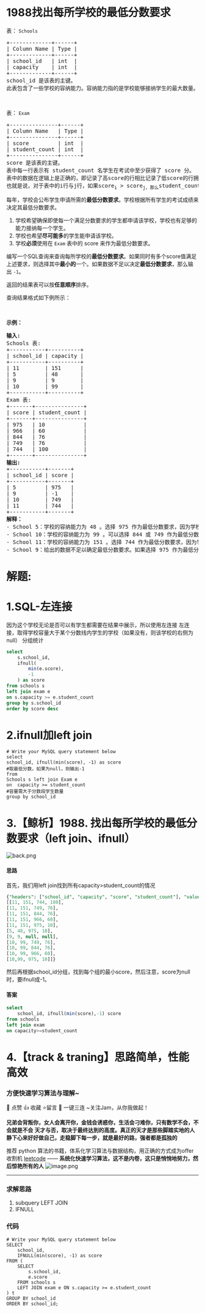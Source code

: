 # 1988找出每所学校的最低分数要求
<p>表：&nbsp;<code>Schools</code></p>

<pre>+-------------+------+
| Column Name | Type |
+-------------+------+
| school_id   | int  |
| capacity    | int  |
+-------------+------+
school_id 是该表的主键。
此表包含了一些学校的容纳能力。容纳能力指的是学校能够接纳学生的最大数量。
</pre>

<p>&nbsp;</p>

<p>表：&nbsp;<code>Exam</code></p>

<pre>+---------------+------+
| Column Name   | Type |
+---------------+------+
| score         | int  |
| student_count | int  |
+---------------+------+
score 是该表的主键。
表中每一行表示有 student_count 名学生在考试中至少获得了 score 分。
表中的数据在逻辑上是正确的，即记录了高score的行相比记录了低score的行拥有相同或更少的student_count。
也就是说，对于表中的i行与j行，如果score<sub>i</sub> &gt; score<sub>j，那么</sub>student_count<sub>i</sub> &lt;= student_count<sub>j</sub>
</pre>

<p>每年，学校会公布学生申请所需的<strong>最低分数要求</strong>。学校根据所有学生的考试成绩来决定其最低分数要求。</p>

<ol>
	<li>学校希望确保即使每一个满足分数要求的学生都申请该学校，学校也有足够的能力接纳每一个学生。</li>
	<li>学校也希望<strong>尽可能多</strong>的学生能申请该学校。</li>
	<li>学校<strong>必须</strong>使用在&nbsp;<code>Exam</code> 表中的 score 来作为最低分数要求。</li>
</ol>

<p>编写一个SQL查询来查询每所学校的<strong>最低分数要求</strong>。如果同时有多个score值满足上述要求，则选择其中<strong>最小的</strong>一个。如果数据不足以决定<strong>最低分数要求</strong>，那么输出&nbsp;<code>-1</code>。</p>

<p>返回的结果表可以按<strong>任意顺序</strong>排序。</p>

<p>查询结果格式如下例所示：</p>

<p>&nbsp;</p>

<p><strong>示例：</strong></p>

<pre><strong>输入:</strong>
Schools 表:
+-----------+----------+
| school_id | capacity |
+-----------+----------+
| 11        | 151      |
| 5         | 48       |
| 9         | 9        |
| 10        | 99       |
+-----------+----------+
Exam 表:
+-------+---------------+
| score | student_count |
+-------+---------------+
| 975   | 10            |
| 966   | 60            |
| 844   | 76            |
| 749   | 76            |
| 744   | 100           |
+-------+---------------+
<strong>输出:</strong>
+-----------+-------+
| school_id | score |
+-----------+-------+
| 5         | 975   |
| 9         | -1    |
| 10        | 749   |
| 11        | 744   |
+-----------+-------+
<b>解释：</b> 
- School 5：学校的容纳能力为 48 。选择 975 作为最低分数要求，因为学校最多会收到 10 份申请，这在学校的容纳能力以内。
- School 10：学校的容纳能力为 99 。可以选择 844 或 749 作为最低分数要求，因为学校最多会收到 76 份申请，这在学校的容纳能力以内。又因为 749 是所有可选项中最小的，因此我们选择 749 。
- School 11：学校的容纳能力为 151 。选择 744 作为最低分数要求，因为学校最多会收到 100 份申请，这在学校的容纳能力以内。
- School 9：给出的数据不足以确定最低分数要求。如果选择 975 作为最低分数要求，学校可能会收到 10 份申请，然而学校的容纳能力只有 9 。我们没有关于更高分数的信息，因此我们返回 -1 。
</pre>
































# 解题:
# 1.SQL-左连接
因为这个学校无论是否可以有学生都需要在结果中展示，所以使用左连接
左连接，取得学校容量大于某个分数线内学生的学校（如果没有，则该学校的右侧为null）
分组统计
```sql
select 
    s.school_id,
    ifnull(
        min(e.score),
        -1
    ) as score
from schools s
left join exam e
on s.capacity >= e.student_count
group by s.school_id
order by score desc
```

# 2.ifnull加left join
```
# Write your MySQL query statement below
select 
school_id, ifnull(min(score), -1) as score 
#取最低分数，如果为null，则输出-1
from 
Schools s left join Exam e 
on  capacity >= student_count 
#容量需大于分数段学生数量
group by school_id
```

# 3.【鲸析】1988. 找出每所学校的最低分数要求（left join、ifnull）
![back.png](https://pic.leetcode.cn/1666682365-ibxwkE-back.png)


#### 思路

首先，我们用left join找到所有capacity>student_count的情况
```sql
{"headers": ["school_id", "capacity", "score", "student_count"], "values": 
[[11, 151, 744, 100], 
[11, 151, 749, 76], 
[11, 151, 844, 76], 
[11, 151, 966, 60], 
[11, 151, 975, 10], 
[5, 48, 975, 10], 
[9, 9, null, null], 
[10, 99, 749, 76], 
[10, 99, 844, 76], 
[10, 99, 966, 60], 
[10,99, 975, 10]]}
```

然后再根据school_id分组，找到每个组的最小score，然后注意，score为null时，要ifnull成-1。

#### 答案

```sql
select 
    school_id, ifnull(min(score),-1) score 
from schools 
left join exam 
on capacity>=student_count
```
# 4.【track & traning】思路简单，性能高效
### 方便快速学习算法与理解~
🌇 点赞 👍 收藏 ⭐留言 📝 一键三连 ~关注Jam，从你我做起！

**兄弟会背叛你，女人会离开你，金钱会诱惑你，生活会刁难你，只有数学不会，不会就是不会**
**天才与否，取决于最终达到的高度。真正的天才是那些脚踏实地的人**
**静下心来好好做自己，走稳脚下每一步，就是最好的路，强者都是孤独的**

推荐 python 算法的书籍，体系化学习算法与数据结构，用正确的方式成为offer收割机
[leetcode](https://github.com/ls1248659692/leetcode) ——  **系统化快速学习算法，这不是内卷，这只是悄悄地努力，然后惊艳所有的人**
![image.png](https://pic.leetcode-cn.com/1649689479-jwUjyC-image.png)

---
### 求解思路
1. subquery LEFT JOIN
2. IFNULL


### 代码

```mysql
# Write your MySQL query statement below
SELECT
    school_id,
    IFNULL(min(score), -1) as score
FROM (
    SELECT
        s.school_id,
        e.score
    FROM schools s
    LEFT JOIN exam e ON s.capacity >= e.student_count
) t
GROUP BY school_id
ORDER BY school_id;
```
